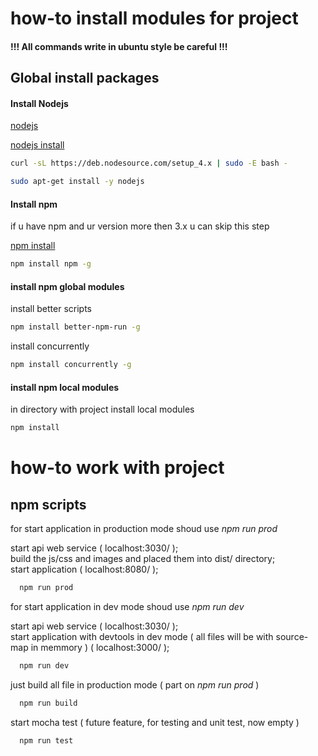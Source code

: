 # how-to install modules for project
#### !!! All commands write in ubuntu style be careful !!!


## Global install packages

#### Install Nodejs
[nodejs](https://nodejs.org/en/)  

[nodejs install](https://nodejs.org/en/download/package-manager/)  

```bash
curl -sL https://deb.nodesource.com/setup_4.x | sudo -E bash -
```
```bash
sudo apt-get install -y nodejs
```

#### Install npm
if u have npm and ur version more then 3.x u can skip this step

[npm install](https://docs.npmjs.com/cli/install)  
```bash
npm install npm -g
```

####  install npm global modules
install better scripts
```bash
npm install better-npm-run -g
```
install concurrently
```bash
npm install concurrently -g
```

####  install npm local modules
in directory with project install local modules
```bash
npm install 
```

# how-to work with project

## npm scripts
for start application in production mode shoud use *npm run prod*  

  start api web service ( localhost:3030/ );  
  build the js/css and images and placed them into dist/ directory;  
  start application ( localhost:8080/ );    

```bash
  npm run prod
```

for start application in dev mode shoud use *npm run dev*  

  start api web service ( localhost:3030/ );     
  start application with devtools in dev mode ( all files will be with source-map in memmory ) ( localhost:3000/ );    
```bash
  npm run dev
```

just build all file in production mode ( part on *npm run prod* )
```bash
  npm run build
```

start mocha test ( future feature, for testing and unit test, now empty )
```bash
  npm run test
```








